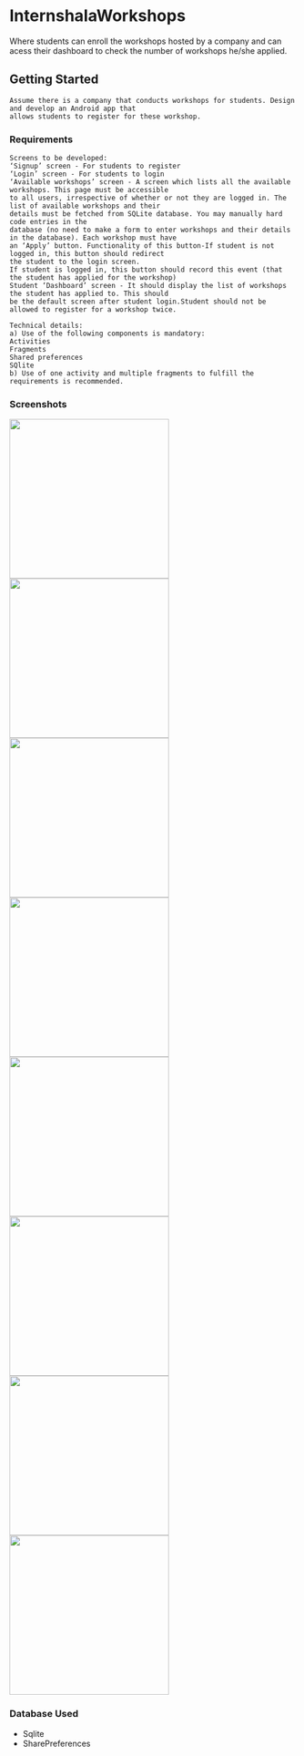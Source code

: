 # InternshalaWorkshops
Where students can enroll the workshops hosted by a company and can acess their dashboard to check the number of workshops he/she applied.
## Getting Started
```
Assume there is a company that conducts workshops for students. Design and develop an Android app that 
allows students to register for these workshop.
```
### Requirements
```
Screens to be developed:
‘Signup’ screen - For students to register
‘Login’ screen - For students to login
‘Available workshops’ screen - A screen which lists all the available workshops. This page must be accessible
to all users, irrespective of whether or not they are logged in. The list of available workshops and their
details must be fetched from SQLite database. You may manually hard code entries in the 
database (no need to make a form to enter workshops and their details in the database). Each workshop must have
an ‘Apply’ button. Functionality of this button-If student is not logged in, this button should redirect
the student to the login screen.
If student is logged in, this button should record this event (that the student has applied for the workshop)
Student ‘Dashboard’ screen - It should display the list of workshops the student has applied to. This should
be the default screen after student login.Student should not be allowed to register for a workshop twice.

Technical details:
a) Use of the following components is mandatory:
Activities
Fragments
Shared preferences
SQlite
b) Use of one activity and multiple fragments to fulfill the requirements is recommended.
```
### Screenshots
<div>
  <img src="https://github.com/RajeshAatrayan/InternshalaWorkshops/blob/master/Screenshot_1542286147.png" width="280" heighth="410"/>
  <img src="https://github.com/RajeshAatrayan/InternshalaWorkshops/blob/master/Screenshot_1542286157.png" width="280" heighth="410"/>
  <img src="https://github.com/RajeshAatrayan/InternshalaWorkshops/blob/master/Screenshot_1542286169.png" width="280" heighth="410"/>
  <img src="https://github.com/RajeshAatrayan/InternshalaWorkshops/blob/master/Screenshot_1542286199.png" width="280" heighth="410"/>
  <img src="https://github.com/RajeshAatrayan/InternshalaWorkshops/blob/master/Screenshot_1542286220.png" width="280" heighth="410"/>
  <img src="https://github.com/RajeshAatrayan/InternshalaWorkshops/blob/master/Screenshot_1542286236.png" width="280" heighth="410"/>
  <img src="https://github.com/RajeshAatrayan/InternshalaWorkshops/blob/master/Screenshot_1542286250.png" width="280" heighth="410"/>
  <img src="https://github.com/RajeshAatrayan/InternshalaWorkshops/blob/master/Screenshot_1542286255.png" width="280" heighth="410"/>
  </div>
  
### Database Used

* Sqlite
* SharePreferences
